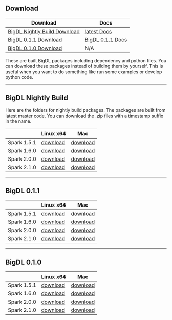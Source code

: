
##  **Download**

|         Download      | Docs |
| ------------- | --------- | 
|[BigDL Nightly Build Download](#bigdl-nightly-build)|[latest Docs](https://intel-analytics.github.io/bigdl-doc/)|
|[BigDL 0.1.1 Download](#bigdl-011)| [BigDL 0.1.1 Docs](https://intel-analytics.github.io/bigdl-doc/0.1.1)|
|[BigDL 0.1.0 Download](#bigdl-010)|  N/A |

These are built BigDL packages including dependency and python files. You can download these packages instead of building them by yourself. This is useful when you want to do something like run some examples or develop python code.

---
## **BigDL Nightly Build**

Here are the folders for nightly build packages. The packages are built from latest master code. You can download the .zip files with a timestamp suffix in the name. 

|               | Linux x64 | Mac |
| ------------- | --------- | ------ |
| Spark 1.5.1   | [download](https://oss.sonatype.org/content/groups/public/com/intel/analytics/bigdl/dist-spark-1.5.1-scala-2.10.5-linux64/0.2.0-SNAPSHOT/)| [download](https://oss.sonatype.org/content/groups/public/com/intel/analytics/bigdl/dist-spark-1.5.1-scala-2.10.5-mac/0.2.0-SNAPSHOT/)   |
| Spark 1.6.0   | [download](https://oss.sonatype.org/content/groups/public/com/intel/analytics/bigdl/dist-spark-1.6.0-scala-2.10.5-linux64/0.2.0-SNAPSHOT/) | [download](https://oss.sonatype.org/content/groups/public/com/intel/analytics/bigdl/dist-spark-1.6.0-scala-2.10.5-mac/) |
| Spark 2.0.0   | [download](https://oss.sonatype.org/content/groups/public/com/intel/analytics/bigdl/dist-spark-2.0.0-scala-2.11.8-linux64/0.2.0-SNAPSHOT/) | [download](https://oss.sonatype.org/content/groups/public/com/intel/analytics/bigdl/dist-spark-2.0.0-scala-2.11.8-mac/0.2.0-SNAPSHOT/) |
| Spark 2.1.0   | [download](https://oss.sonatype.org/content/groups/public/com/intel/analytics/bigdl/dist-spark-2.1.0-scala-2.11.8-linux64/0.2.0-SNAPSHOT/) | [download](https://oss.sonatype.org/content/groups/public/com/intel/analytics/bigdl/dist-spark-2.1.0-scala-2.11.8-mac/0.2.0-SNAPSHOT/) |


---
## **BigDL 0.1.1**

|               | Linux x64 | Mac |
| ------------- | --------- | ------ |
| Spark 1.5.1   | [download](https://repo1.maven.org/maven2/com/intel/analytics/bigdl/dist-spark-1.5.1-scala-2.10.5-linux64/0.1.1/dist-spark-1.5.1-scala-2.10.5-linux64-0.1.1-dist.zip)| [download](https://repo1.maven.org/maven2/com/intel/analytics/bigdl/dist-spark-1.5.1-scala-2.10.5-mac/0.1.1/dist-spark-1.5.1-scala-2.10.5-mac-0.1.1-dist.zip)   |
| Spark 1.6.0   | [download](https://repo1.maven.org/maven2/com/intel/analytics/bigdl/dist-spark-1.6.0-scala-2.10.5-linux64/0.1.1/dist-spark-1.6.0-scala-2.10.5-linux64-0.1.1-dist.zip) | [download](https://repo1.maven.org/maven2/com/intel/analytics/bigdl/dist-spark-1.6.0-scala-2.10.5-mac/0.1.1/dist-spark-1.6.0-scala-2.10.5-mac-0.1.1-dist.zip) |
| Spark 2.0.0   | [download](https://repo1.maven.org/maven2/com/intel/analytics/bigdl/dist-spark-2.0.0-scala-2.11.8-linux64/0.1.1/dist-spark-2.0.0-scala-2.11.8-linux64-0.1.1-dist.zip) | [download](https://repo1.maven.org/maven2/com/intel/analytics/bigdl/dist-spark-2.0.0-scala-2.11.8-mac/0.1.1/dist-spark-2.0.0-scala-2.11.8-mac-0.1.1-dist.zip) |
| Spark 2.1.0   | [download](https://repo1.maven.org/maven2/com/intel/analytics/bigdl/dist-spark-2.1.0-scala-2.11.8-linux64/0.1.1/dist-spark-2.1.0-scala-2.11.8-linux64-0.1.1-dist.zip) | [download](https://repo1.maven.org/maven2/com/intel/analytics/bigdl/dist-spark-2.1.0-scala-2.11.8-mac/0.1.1/dist-spark-2.1.0-scala-2.11.8-mac-0.1.1-dist.zip) |

---
## **BigDL 0.1.0**

|               | Linux x64 | Mac |
| ------------- | --------- | ------ |
|  Spark 1.5.1  | [download](https://repo1.maven.org/maven2/com/intel/analytics/bigdl/dist-spark-1.5.1-scala-2.10.5-linux64/0.1.0/dist-spark-1.5.1-scala-2.10.5-linux64-0.1.0-dist.zip)| [download](https://repo1.maven.org/maven2/com/intel/analytics/bigdl/dist-spark-1.5.1-scala-2.10.5-mac/0.1.0/dist-spark-1.5.1-scala-2.10.5-mac-0.1.0-dist.zip)   |
| Spark 1.6.0   | [download](https://repo1.maven.org/maven2/com/intel/analytics/bigdl/dist-spark-1.6.0-scala-2.10.5-linux64/0.1.0/dist-spark-1.6.0-scala-2.10.5-linux64-0.1.0-dist.zip) | [download](https://repo1.maven.org/maven2/com/intel/analytics/bigdl/dist-spark-1.6.0-scala-2.10.5-mac/0.1.0/dist-spark-1.6.0-scala-2.10.5-mac-0.1.0-dist.zip) |
| Spark 2.0.0   | [download](https://repo1.maven.org/maven2/com/intel/analytics/bigdl/dist-spark-2.0.0-scala-2.11.8-linux64/0.1.0/dist-spark-2.0.0-scala-2.11.8-linux64-0.1.0-dist.zip) | [download](https://repo1.maven.org/maven2/com/intel/analytics/bigdl/dist-spark-2.0.0-scala-2.11.8-mac/0.1.0/dist-spark-2.0.0-scala-2.11.8-mac-0.1.0-dist.zip) |
| Spark 2.1.0   | [download](https://repo1.maven.org/maven2/com/intel/analytics/bigdl/dist-spark-2.1.0-scala-2.11.8-linux64/0.1.0/dist-spark-2.1.0-scala-2.11.8-linux64-0.1.0-dist.zip) | [download](https://repo1.maven.org/maven2/com/intel/analytics/bigdl/dist-spark-2.1.0-scala-2.11.8-mac/0.1.0/dist-spark-2.1.0-scala-2.11.8-mac-0.1.0-dist.zip) |
